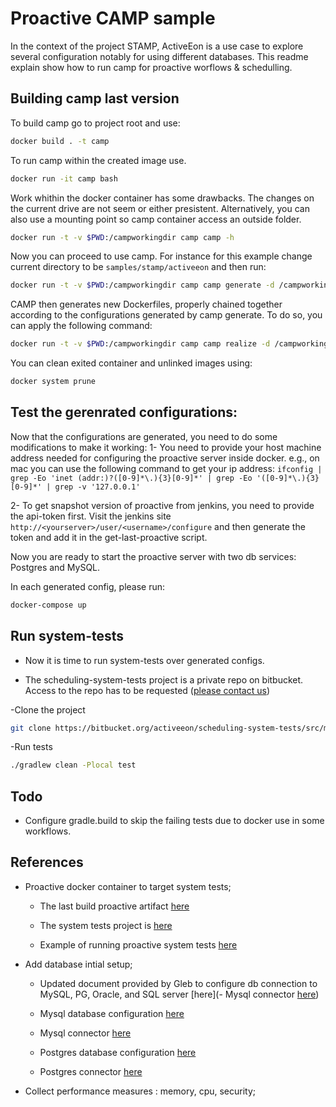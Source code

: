# Proactive CAMP sample

In the context of the project STAMP, ActiveEon is a use case to explore several configuration notably for using different databases. This readme explain show how to run camp for proactive worflows & schedulling.

## Building camp last version


To build camp go to project root and use:

```bash
docker build . -t camp
```

To run camp within the created image use.

```bash
docker run -it camp bash
```

Work whithin the docker container has some drawbacks. The changes on the current
drive are not seem or either presistent. Alternatively, you can also use a
mounting point so camp container access an outside folder.


```bash
docker run -t -v $PWD:/campworkingdir camp camp -h
```

Now you can proceed to use camp. For instance for this example change current
directory to be `samples/stamp/activeeon` and then run:

```bash
docker run -t -v $PWD:/campworkingdir camp camp generate -d /campworkingdir
```

CAMP then generates new Dockerfiles, properly chained together according to the configurations generated by camp generate. To do so, you can apply the following command:

```bash
docker run -t -v $PWD:/campworkingdir camp camp realize -d /campworkingdir
```

You can clean exited container and unlinked images using:

```bash
docker system prune
```

## Test the gerenrated configurations:

Now that the configurations are generated, you need to do some modifications to make it working:
1- You need to provide your host machine address needed for configuring the proactive server inside docker.
e.g., on mac you can use the following command to get your ip address: `ifconfig | grep -Eo 'inet (addr:)?([0-9]*\.){3}[0-9]*' | grep -Eo '([0-9]*\.){3}[0-9]*' | grep -v '127.0.0.1'`

2- To get snapshot version of proactive from jenkins, you need to provide the api-token first. Visit the jenkins site `http://<yourserver>/user/<username>/configure` and then generate the token and add it in the get-last-proactive script.

Now you are ready to start the proactive server with two db services: Postgres and MySQL.

In each generated config, please run:

```bash
docker-compose up
```
## Run system-tests

* Now it is time to run system-tests over generated configs.

* The scheduling-system-tests project is a private repo on bitbucket. Access to the repo has to be requested ([please contact us](mailto:fabien.viale@activeeon.com))

-Clone the project
```bash
git clone https://bitbucket.org/activeeon/scheduling-system-tests/src/master/
```
-Run tests
```bash
./gradlew clean -Plocal test
```
## Todo

- Configure gradle.build to skip the failing tests due to docker use in some workflows.

## References

* Proactive docker container to target system tests;

  - The last build proactive artifact [here](http://jenkins.activeeon.com/view/NightlyRelease/job/nightly-release/lastSuccessfulBuild/artifact/build/distributions/)

  - The system tests project is [here](https://bitbucket.org/activeeon/scheduling-system-tests/src/master/)

  - Example of running proactive system tests [here](http://jenkins.activeeon.com/job/scheduling-system-tests/)

* Add database intial setup;
  - Updated document provided by Gleb to configure db connection to MySQL, PG, Oracle, and SQL server [here](- Mysql connector [here](https://dev.mysql.com/downloads/connector/j/))
  - Mysql database configuration [here](https://docs.google.com/document/d/1z9qNB64Sch3n-F5dwgFCmbKzKXSqfjfjYD9PLmSsgsM/edit#heading=h.1qei06ddonzh)

  - Mysql connector [here](https://dev.mysql.com/downloads/connector/j/)

  - Postgres database configuration [here](https://docs.google.com/document/d/1z9qNB64Sch3n-F5dwgFCmbKzKXSqfjfjYD9PLmSsgsM/edit#heading=h.1qei06ddonzh)

  - Postgres connector [here](https://jdbc.postgresql.org/download.html)

* Collect performance measures : memory, cpu, security;
